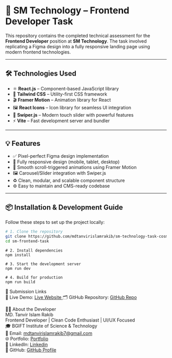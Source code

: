 # 🚀 SM Technology – Frontend Developer Task


This repository contains the completed technical assessment for the **Frontend Developer** position at **SM Technology**. The task involved replicating a Figma design into a fully responsive landing page using modern frontend technologies.

---

## 🛠️ Technologies Used

- ⚛️ **React.js** – Component-based JavaScript library
- 🎨 **Tailwind CSS** – Utility-first CSS framework
- 🎬 **Framer Motion** – Animation library for React
- 🖼️ **React Icons** – Icon library for seamless UI integration
- 🧭 **Swiper.js** – Modern touch slider with powerful features
- ⚡ **Vite** – Fast development server and bundler

---

## 💡 Features

- ✅ Pixel-perfect Figma design implementation
- 📱 Fully responsive design (mobile, tablet, desktop)
- 🔄 Smooth scroll-triggered animations using Framer Motion
- 🖼️ Carousel/Slider integration with Swiper.js
- ♻️ Clean, modular, and scalable component structure
- ⚙️ Easy to maintain and CMS-ready codebase

---

## 📦 Installation & Development Guide

Follow these steps to set up the project locally:

```bash
# 1. Clone the repository
git clone https://github.com/mdtanvirislamrakib/sm-technology-task-cosmetic-web
cd sm-frontend-task
```
```
# 2. Install dependencies
npm install
```

```
# 3. Start the development server
npm run dev

```
```
# 4. Build for production
npm run build

```

🔗 Submission Links  
🔴 Live Demo: [Live Website ](https://sm-technology-task.netlify.app/) 
🗂️ GitHub Repository: [GitHub Repo](https://github.com/mdtanvirislamrakib/sm-technology-task-cosmetic-web)  

👨‍💻 About the Developer  
MD. Tanvir Islam Rakib  
Frontend Developer | Clean Code Enthusiast | UI/UX Focused  
🎓 BGIFT Institute of Science & Technology  
📧 Email: mdtanvirislamrakib7@gmail.com  
🌐 Portfolio: [Portfolio](https://md-tanvir-islam-rakib.netlify.app/)  
🔗 LinkedIn: [Linkedin](https://www.linkedin.com/in/tanvir-islam-rakib/)  
🐙 GitHub: [GitHub Profile](https://github.com/mdtanvirislamrakib)  
